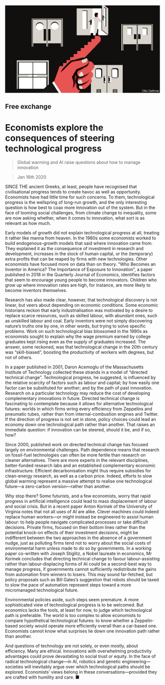 ![](./images/20200118_FND000_0.jpg)

## Free exchange

# Economists explore the consequences of steering technological progress

> Global warming and AI raise questions about how to manage innovation

> Jan 16th 2020

SINCE THE ancient Greeks, at least, people have recognised that civilisational progress tends to create havoc as well as opportunity. Economists have had little time for such concerns. To them, technological progress is the wellspring of long-run growth, and the only interesting question is how best to coax more innovation out of the system. But in the face of looming social challenges, from climate change to inequality, some are now asking whether, when it comes to innovation, what sort is as relevant as how much.

Early models of growth did not explain technological progress at all, treating it rather like manna from heaven. In the 1980s some economists worked to build endogenous-growth models that said where innovation came from. They explained it as the consequence of investment in research and development, increases in the stock of human capital, or the (temporary) extra profits that can be reaped by firms with new technologies. Other economists have focused more on data than on theory. “Who Becomes an Inventor in America? The Importance of Exposure to Innovation”, a paper published in 2018 in the Quarterly Journal of Economics, identifies factors that seem to encourage young people to become innovators. Children who grow up where innovation rates are high, for instance, are more likely to become inventors themselves.

Research has also made clear, however, that technological discovery is not linear, but veers about depending on economic conditions. Some economic historians reckon that early industrialisation was motivated by a desire to replace scarce resources, such as skilled labour, with abundant ones, such as unskilled labour and coal. Early inventors were not simply discovering nature’s truths one by one, in other words, but trying to solve specific problems. Work on such technological bias blossomed in the 1990s as economists sought to explain why the wage premium earned by college graduates kept rising even as the supply of graduates increased. The answer, some reckoned, was that technological change in the 20th century was “skill-biased”, boosting the productivity of workers with degrees, but not of others.

In a paper published in 2001, Daron Acemoglu of the Massachusetts Institute of Technology collected these strands in a model of “directed technical change”. Technological progress, he suggested, is influenced by the relative scarcity of factors such as labour and capital; by how easily one factor can be substituted for another; and by the path of past innovation. Research on a particular technology may reduce the cost of developing complementary innovations in future. Directed technical change is fascinating to contemplate because it allows for alternative technological futures: worlds in which firms wring every efficiency from Zeppelins and pneumatic tubes, rather than from internal-combustion engines and Twitter. If the direction of progress is not set in stone, policy choices could lead an economy down one technological path rather than another. That raises an immediate question: if innovation can be steered, should it be, and if so, how?

Since 2000, published work on directed technical change has focused largely on environmental challenges. Path dependence means that research on fossil-fuel technologies can often be more fertile than research on cleaner alternatives. There are more experts in the relevant disciplines, better-funded research labs and an established complementary economic infrastructure. Efficient decarbonisation might thus require subsidies for clean-energy research, as well as a carbon price. Indeed, efforts to slow global warming represent a massive attempt to realise one technological future—a zero-carbon version—rather than another.

Why stop there? Some futurists, and a few economists, worry that rapid progress in artificial intelligence could lead to mass displacement of labour and social crisis. But in a recent paper Anton Korinek of the University of Virginia notes that not all uses of AI are alike. Clever machines could indeed replace human workers—or might instead be engineered to assist human labour: to help people navigate complicated processes or take difficult decisions. Private firms, focused on their bottom lines rather than the potential knock-on effects of their investment decisions, might be indifferent between the two approaches in the absence of a government nudge, just as polluting firms tend not to worry about the social costs of environmental harm unless made to do so by governments. In a working paper co-written with Joseph Stiglitz, a Nobel laureate in economics, Mr Korinek concludes that directing technical change to favour labour-assisting rather than labour-displacing forms of AI could be a second-best way to manage progress, if governments cannot sufficiently redistribute the gains from automation from winners to losers. This may sound far-fetched, but policy proposals such as Bill Gates’s suggestion that robots should be taxed to slow the pace of automation represent steps toward a more micromanaged technological future.

Environmental policies aside, such steps seem premature. A more sophisticated view of technological progress is to be welcomed. But economics lacks the tools, at least for now, to judge which technological path is preferable. The world is too complex to allow economists to compare hypothetical technological futures: to know whether a Zeppelin-based society would operate more efficiently overall than a car-based one. Economists cannot know what surprises lie down one innovation path rather than another.

And questions of technology are not solely, or even mostly, about efficiency. Many are ethical. Innovations with overwhelming productivity advantages could prove devastating to social trust or equity. In the face of radical technological change—in AI, robotics and genetic engineering—societies will inevitably argue over which technological paths should be explored. Economists’ views belong in these conversations—provided they are crafted with humility and care. ■